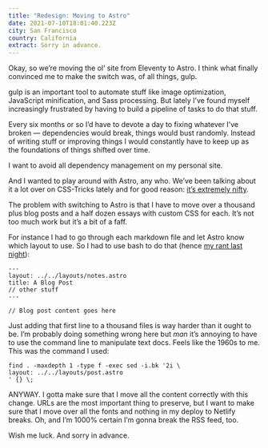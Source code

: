 ```yaml
---
title: "Redesign: Moving to Astro"
date: 2021-07-10T18:01:40.223Z
city: San Francisco
country: California
extract: Sorry in advance.
---
```

Okay, so we’re moving the ol’ site from Eleventy to Astro. I think what finally convinced me to make the switch was, of all things, gulp. 

gulp is an important tool to automate stuff like image optimization, JavaScript minification, and Sass processing. But lately I’ve found myself increasingly frustrated by having to build a pipeline of tasks to do that stuff.

Every six months or so I’d have to devote a day to fixing whatever I’ve broken — dependencies would break, things would bust randomly. Instead of writing stuff or improving things I would constantly have to keep up as the foundations of things shifted over time. 

I want to avoid all dependency management on my personal site.

And I wanted to play around with Astro, any who. We’ve been talking about it a lot over on CSS-Tricks lately and for good reason: [it’s extremely nifty](https://css-tricks.com/a-look-at-building-with-astro/).

The problem with switching to Astro is that I have to move over a thousand plus blog posts and a half dozen essays with custom CSS for each. It’s not too much work but it’s a bit of a faff. 

For instance I had to go through each markdown file and let Astro know which layout to use. So I had to use bash to do that (hence [my rant last night](https://www.robinrendle.com/notes/why-is-file-manipulation-so-hard)):

```
---
layout: ../../layouts/notes.astro
title: A Blog Post
// other stuff
---

// Blog post content goes here
```

Just adding that first line to a thousand files is way harder than it ought to be. I’m probably doing something wrong here but _man_ it’s annoying to have to use the command line to manipulate text docs. Feels like the 1960s to me. This was the command I used:

```
find . -maxdepth 1 -type f -exec sed -i.bk '2i \
layout: ../../layouts/post.astro
' {} \;
```

ANYWAY. I gotta make sure that I move all the content correctly with this change. URLs are the most important thing to preserve, but I want to make sure that I move over all the fonts and nothing in my deploy to Netlify breaks. Oh, and I’m 1000% certain I’m gonna break the RSS feed, too.

Wish me luck. And sorry in advance.